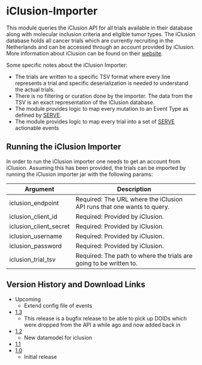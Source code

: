 # iClusion-Importer

This module queries the iClusion API for all trials available in their database along with molecular inclusion criteria and eligible tumor types.
The iClusion database holds all cancer trials which are currently recruiting in the Netherlands and can be accessed through an account provided by iClusion.
More information about iClusion can be found on their [website](https://iclusion.org). 

Some specific notes about the iClusion Importer:
 * The trials are written to a specific TSV format where every line represents a trial and specific deserialization is needed to understand the actual trials.
 * There is no filtering or curation done by the importer. The data from the TSV is an exact representation of the iClusion database.
 * The module provides logic to map every mutation to an Event Type as defined by [SERVE](../serve/README.md).
 * The module provides logic to map every trial into a set of [SERVE](../serve/README.md) actionable events

## Running the iClusion Importer

In order to run the iClusion importer one needs to get an account from iClusion. 
Assuming this has been provided, the trials can be imported by running the iClusion importer jar with the following params:
  
Argument  | Description
---|---
iclusion_endpoint | Required: The URL where the iClusion API runs that one wants to query.
iclusion_client_id | Required: Provided by iClusion.
iclusion_client_secret | Required: Provided by iClusion.
iclusion_username | Required: Provided by iClusion.
iclusion_password | Required: Provided by iClusion.
iclusion_trial_tsv | Required: The path to where the trials are going to be written to.

## Version History and Download Links
- Upcoming
  - Extend config file of events
- [1.3](https://github.com/hartwigmedical/hmftools/releases/tag/iclusion-importer-v1.3)
  - This release is a bugfix release to be able to pick up DOIDs which were dropped from the API a while ago and now added back in
- [1.2](https://github.com/hartwigmedical/hmftools/releases/tag/iclusion-importer-v1.2)
  - New datamodel for iclusion
- [1.1](https://github.com/hartwigmedical/hmftools/releases/tag/iclusion-importer-v1.1)
- [1.0](https://github.com/hartwigmedical/hmftools/releases/tag/iclusion-importer-v1.0)
  - Initial release 
